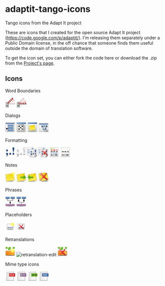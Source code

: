 adaptit-tango-icons
===================

Tango icons from the Adapt It project

These are icons that I created for the open source Adapt It project (https://code.google.com/p/adaptit/).
I'm releasing them separately under a Public Domain license, in the off chance that someone finds them useful
outside the domain of translation software.

To get the icon set, you can either fork the code here or download the .zip from the [Project's page](http://eb1.github.io/adaptit-tango-icons/).

Icons
-----------
Word Boundaries

![Bounds-go](32x32/bounds-go.png) ![bounds-stop](32x32/bounds-stop.png)


Dialogs

![dialog-choose-translation](32x32/dialog-choose-translation.png) ![dialog-guesser](32x32/dialog-guesser.png) ![dialog-notes](32x32/dialog-notes.png) ![dialog-view-translation-or-glosses](32x32/dialog-view-translation-or-glosses.png)


Formatting

![format-show-punctuation](32x32/format-show-punctuation.png) ![format-hide-punctuation](32x32/format-hide-punctuation.png)  ![punctuation-copy](32x32/punctuation-copy.png) ![punctuation-do-not-copy](32x32/punctuation-do-not-copy.png) ![show-source-target](32x32/show-source-target.png) ![show-target](32x32/show-target.png) 


Notes

![note-new](32x32/note-new.png) ![note-next](32x32/note-next.png) ![note-prev](32x32/note-prev.png) ![note-delete-all](32x32/note-delete-all.png)


Phrases

![phrase-new](32x32/phrase-new.png) ![phrase-remove](32x32/phrase-remove.png)


Placeholders

![placeholder-new](32x32/placeholder-new.png) ![placeholder-delete](32x32/placeholder-delete.png) 


Retranslations

![retranslation-new](32x32/retranslation-new.png) ![retranslation-edit](32x32/netranslation-edit.png) ![retranslation-delete](32x32/retranslation-delete.png) 


Mime type icons

![text-pdf](32x32/text-pdf.png) ![text-rtf](32x32/text-rtf.png) ![text-sfm](32x32/text-sfm.png) ![text-txt](32x32/text-txt.png)

